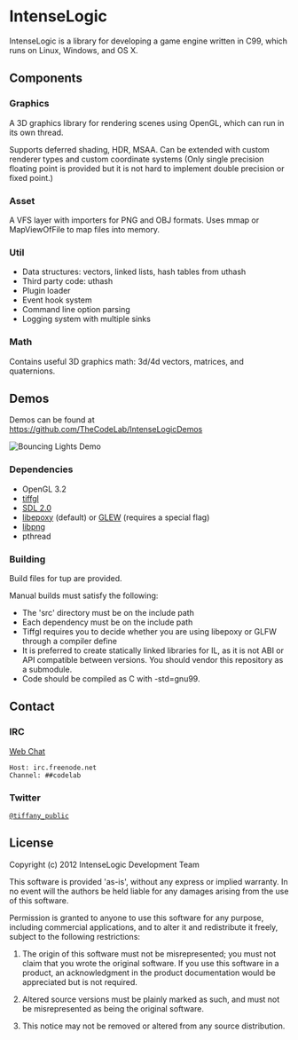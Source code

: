 # IntenseLogic
IntenseLogic is a library for developing a game engine written in C99, which runs on Linux, Windows, and OS X.

## Components

### Graphics
A 3D graphics library for rendering scenes using OpenGL, which can run in its own thread.

Supports deferred shading, HDR, MSAA.
Can be extended with custom renderer types and custom coordinate systems
(Only single precision floating point is provided but it is not hard to implement double precision or fixed point.)

### Asset
A VFS layer with importers for PNG and OBJ formats.
Uses mmap or MapViewOfFile to map files into memory.

### Util
- Data structures: vectors, linked lists, hash tables from uthash
- Third party code: uthash
- Plugin loader
- Event hook system
- Command line option parsing
- Logging system with multiple sinks

### Math
Contains useful 3D graphics math: 3d/4d vectors, matrices, and quaternions.

## Demos

Demos can be found at https://github.com/TheCodeLab/IntenseLogicDemos

![Bouncing Lights Demo](http://i.imgur.com/JhcLYPO.png)

### Dependencies

- OpenGL 3.2
- [tiffgl](https://github.com/tiffany352/tiffgl)
- [SDL 2.0](http://libsdl.org/)
- [libepoxy](https://github.com/anholt/libepoxy) (default) or [GLEW](http://glew.sourceforge.net/) (requires a special flag)
- [libpng](http://libpng.org/)
- pthread

### Building

Build files for tup are provided.

Manual builds must satisfy the following:

- The 'src' directory must be on the include path
- Each dependency must be on the include path
- Tiffgl requires you to decide whether you are using libepoxy or
  GLFW through a compiler define
- It is preferred to create statically linked libraries for IL, as it
  is not ABI or API compatible between versions. You should vendor
  this repository as a submodule.
- Code should be compiled as C with -std=gnu99.

## Contact

### IRC

[Web Chat](https://webchat.freenode.net/?channels=##codelab)

    Host: irc.freenode.net
    Channel: ##codelab

### Twitter

[`@tiffany_public`](https://twitter.com/tiffany_public)

## License
Copyright (c) 2012 IntenseLogic Development Team

This software is provided 'as-is', without any express or implied
warranty. In no event will the authors be held liable for any damages
arising from the use of this software.

Permission is granted to anyone to use this software for any purpose,
including commercial applications, and to alter it and redistribute it
freely, subject to the following restrictions:

1. The origin of this software must not be misrepresented; you must not
claim that you wrote the original software. If you use this software
in a product, an acknowledgment in the product documentation would be
appreciated but is not required.

2. Altered source versions must be plainly marked as such, and must not be
misrepresented as being the original software.

3. This notice may not be removed or altered from any source
distribution.
